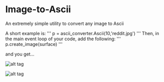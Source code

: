 Image-to-Ascii
==============

An extremely simple utility to convert any image to Ascii

A short example is:
'''
p = ascii_converter.Ascii(10,'reddit.jpg')
'''
Then, in the main event loop of your code, add the following:
'''
p.create_image(surface)
'''

and you get...

![alt tag](https://dl.dropboxusercontent.com/u/2872916/reddit.jpg)


![alt tag](https://dl.dropboxusercontent.com/u/2872916/reddit_ascii.png)
